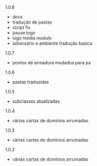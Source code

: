 1.0.8
- docs
- tradução de pastas
- script fix
- pause logo
- logo media modulo
- adversário e ambiente tradução basica

1.0.7
- pontos de armadura mudados para pa

1.0.6
- pastas traduzidas

1.0.5
- subclasses atualizadas

1.0.4
- várias cartas de domínios arrumadas

1.0.3
- várias cartas de domínios arrumadas

1.0.2
- várias cartas de domínios arrumadas